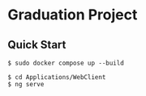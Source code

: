 # Graduation Project

## Quick Start
```console
$ sudo docker compose up --build
```

```console
$ cd Applications/WebClient
$ ng serve
```
